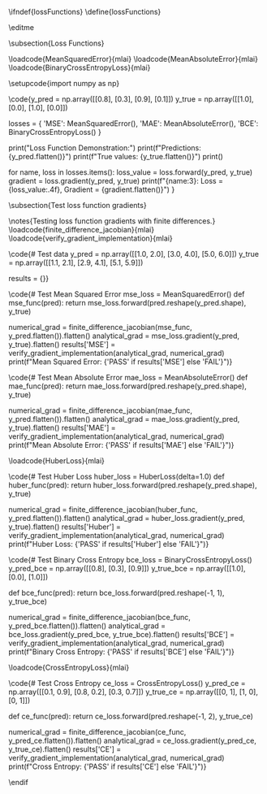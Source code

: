 \ifndef{lossFunctions}
\define{lossFunctions}

\editme

\subsection{Loss Functions}

\loadcode{MeanSquaredError}{mlai}
\loadcode{MeanAbsoluteError}{mlai}
\loadcode{BinaryCrossEntropyLoss}{mlai}

\setupcode{import numpy as np}

\code{y_pred = np.array([[0.8], [0.3], [0.9], [0.1]])
y_true = np.array([[1.0], [0.0], [1.0], [0.0]])

losses = {
    'MSE': MeanSquaredError(),
    'MAE': MeanAbsoluteError(),
    'BCE': BinaryCrossEntropyLoss()
}

print("Loss Function Demonstration:")
print(f"Predictions: {y_pred.flatten()}")
print(f"True values: {y_true.flatten()}")
print()

for name, loss in losses.items():
    loss_value = loss.forward(y_pred, y_true)
    gradient = loss.gradient(y_pred, y_true)
    print(f"{name:3}: Loss = {loss_value:.4f}, Gradient = {gradient.flatten()}")
}


\subsection{Test loss function gradients}

\notes{Testing loss function gradients with finite differences.}
\loadcode{finite_difference_jacobian}{mlai}
\loadcode{verify_gradient_implementation}{mlai}


\code{# Test data
y_pred = np.array([[1.0, 2.0], [3.0, 4.0], [5.0, 6.0]])
y_true = np.array([[1.1, 2.1], [2.9, 4.1], [5.1, 5.9]])

results = {}}

\code{# Test Mean Squared Error
mse_loss = MeanSquaredError()
def mse_func(pred):
	return mse_loss.forward(pred.reshape(y_pred.shape), y_true)

numerical_grad = finite_difference_jacobian(mse_func, y_pred.flatten()).flatten()
analytical_grad = mse_loss.gradient(y_pred, y_true).flatten()
results['MSE'] = verify_gradient_implementation(analytical_grad, numerical_grad)
print(f"Mean Squared Error: {'PASS' if results['MSE'] else 'FAIL'}")}
    
\code{# Test Mean Absolute Error
mae_loss = MeanAbsoluteError()
def mae_func(pred):
	return mae_loss.forward(pred.reshape(y_pred.shape), y_true)

numerical_grad = finite_difference_jacobian(mae_func, y_pred.flatten()).flatten()
analytical_grad = mae_loss.gradient(y_pred, y_true).flatten()
results['MAE'] = verify_gradient_implementation(analytical_grad, numerical_grad)
print(f"Mean Absolute Error: {'PASS' if results['MAE'] else 'FAIL'}")}

\loadcode{HuberLoss}{mlai}

\code{# Test Huber Loss
huber_loss = HuberLoss(delta=1.0)
def huber_func(pred):
	return huber_loss.forward(pred.reshape(y_pred.shape), y_true)

numerical_grad = finite_difference_jacobian(huber_func, y_pred.flatten()).flatten()
analytical_grad = huber_loss.gradient(y_pred, y_true).flatten()
results['Huber'] = verify_gradient_implementation(analytical_grad, numerical_grad)
print(f"Huber Loss: {'PASS' if results['Huber'] else 'FAIL'}")}
    
\code{# Test Binary Cross Entropy
bce_loss = BinaryCrossEntropyLoss()
y_pred_bce = np.array([[0.8], [0.3], [0.9]])
y_true_bce = np.array([[1.0], [0.0], [1.0]])

def bce_func(pred):
	return bce_loss.forward(pred.reshape(-1, 1), y_true_bce)

numerical_grad = finite_difference_jacobian(bce_func, y_pred_bce.flatten()).flatten()
analytical_grad = bce_loss.gradient(y_pred_bce, y_true_bce).flatten()
results['BCE'] = verify_gradient_implementation(analytical_grad, numerical_grad)
print(f"Binary Cross Entropy: {'PASS' if results['BCE'] else 'FAIL'}")}

\loadcode{CrossEntropyLoss}{mlai}

\code{# Test Cross Entropy
ce_loss = CrossEntropyLoss()
y_pred_ce = np.array([[0.1, 0.9], [0.8, 0.2], [0.3, 0.7]])
y_true_ce = np.array([[0, 1], [1, 0], [0, 1]])

def ce_func(pred):
	return ce_loss.forward(pred.reshape(-1, 2), y_true_ce)

numerical_grad = finite_difference_jacobian(ce_func, y_pred_ce.flatten()).flatten()
analytical_grad = ce_loss.gradient(y_pred_ce, y_true_ce).flatten()
results['CE'] = verify_gradient_implementation(analytical_grad, numerical_grad)
print(f"Cross Entropy: {'PASS' if results['CE'] else 'FAIL'}")}


\endif
